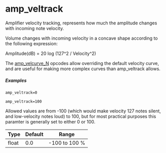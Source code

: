 # amp_veltrack

Amplifier velocity tracking, represents how much the amplitude changes with
incoming note velocity.

Volume changes with incoming velocity in a concave shape according to the
following expression:

Amplitude(dB) = 20 log (127^2 / Velocity^2)

The [amp_velcurve_N](amp_velcurve_N) opcodes allow overriding the default
velocity curve, and are useful for making more complex curves than
amp_veltrack allows.

##### Examples

```
amp_veltrack=0

amp_veltrack=100
```

Allowed values are from -100 (which would make velocity 127 notes silent, and
low-velocity notes loud) to 100, but for most practical purposes this paramter
is generally set to either 0 or 100.

| Type  | Default | Range         |
| ---   | ---     | ---           |
| float | 0.0     | -100 to 100 % |
